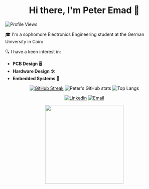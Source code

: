 <div align="center">
  <h1>Hi there, I'm Peter Emad 👋</h1>
</div>

![Profile Views](https://komarev.com/ghpvc/?username=PeterEmad146)


🎓 I'm a sophomore Electronics Engineering student at the German University in Cairo.

🔍 I have a keen interest in:
- **PCB Design** 🖥️
- **Hardware Design** 🛠️
- **Embedded Systems** 🤖

<div align=center>
  
[![GitHub Streak](https://streak-stats.demolab.com/?user=PeterEmad146&theme=dark)](https://git.io/streak-stats)
![Peter's GitHub stats](https://github-readme-stats.vercel.app/api?username=PeterEmad146&show_icons=true&theme=merko)
![Top Langs](https://github-readme-stats.vercel.app/api/top-langs/?username=PeterEmad146&layout=compact)

</div>

<div align=center>

[![Linkedin](https://img.shields.io/badge/LinkedIn-0077B5?style=for-the-badge&logo=linkedin&logoColor=white)](https://www.linkedin.com/in/peteremad146/)
[![Email](https://img.shields.io/badge/Gmail-D14836?style=for-the-badge&logo=gmail&logoColor=white)](mailto:peteremads1406@gmail.com)

</div>

<div align="center">
  <img src="https://media0.giphy.com/avatars/HeyAutoHQ/DgfrJNR8oUyv.gif" width="250">
</div>
